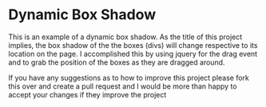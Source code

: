 # Dynamic Box Shadow

This is an example of a dynamic box shadow. As the title of this project implies, the box shadow of the the boxes (divs) will change respective to its location on the page. I accomplished this by using jquery for the drag event and to grab the position of the boxes as they are dragged around.

If you have any suggestions as to how to improve this project please fork this over and create a pull request and I would be more than happy to accept your changes if they improve the project
